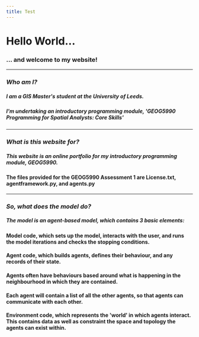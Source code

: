 ```yaml
---
title: Test
---
```



# Hello World...

### ... and welcome to my website!

---

### *Who am I?*
##### I am a GIS Master's student at the University of Leeds.
##### I'm undertaking an introductory programming module, 'GEOG5990 Programming for Spatial Analysts: Core Skills'

---


### *What is this website for?*
##### This website is an online portfolio for my introductory programming module, GEOG5990.

#### The files provided for the GEOG5990 Assessment 1 are License.txt, agentframework.py, and agents.py

---


### *So, what does the model do?*
##### The model is an agent-based model, which contains 3 basic elements:
#### **Model** code, which sets up the model, interacts with the user, and runs the model iterations and checks the stopping conditions.
#### **Agent** code, which builds agents, defines their behaviour, and any records of their state.
#### Agents often have behaviours based around what is happening in the neighbourhood in which they are contained.
#### Each agent will contain a list of all the other agents, so that agents can communicate with each other.
#### **Environment** code, which represents the 'world' in which agents interact. This contains data as well as constraint the space and topology the agents can exist within.


